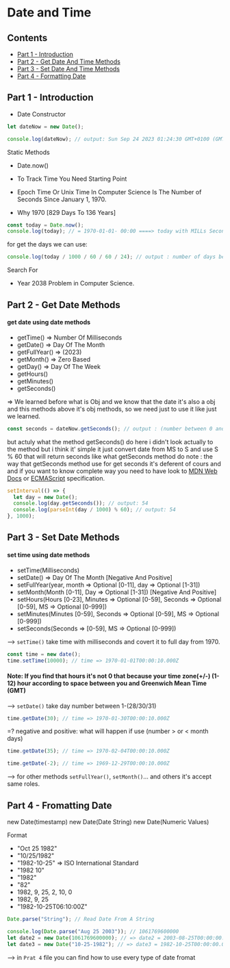 # Date and Time

## Contents

- [Part 1 - Introduction](#part-1---introduction)
- [Part 2 - Get Date And Time Methods](#part-2---get-date-methods)
- [Part 3 - Set Date And Time Methods](#part-3---set-date-methods)
- [Part 4 - Formatting Date](#part-4---fromatting-date)

## Part 1 - Introduction

- Date Constructor

```js
let dateNow = new Date();

console.log(dateNow); // output: Sun Sep 24 2023 01:24:30 GMT+0100 (GMT+01:00)
```

Static Methods

- Date.now()

- To Track Time You Need Starting Point

- Epoch Time Or Unix Time In Computer Science Is The Number of Seconds Since January 1, 1970.

- Why 1970 [829 Days To 136 Years]

```js
const today = Date.now();
console.log(today); // = 1970-01-01- 00:00 ====> today with MILLs Seconds
```

for get the days we can use:

```js
console.log(today / 1000 / 60 / 60 / 24); // output : number of days between today and 1970-01-01
```

Search For

- Year 2038 Problem in Computer Science.

## Part 2 - Get Date Methods

#### get date using date methods

- getTime() => Number Of Milliseconds
- getDate() => Day Of The Month
- getFullYear() => (2023)
- getMonth() => Zero Based
- getDay() => Day Of The Week
- getHours()
- getMinutes()
- getSeconds()

=> We learned before what is Obj and we know that the date it's also a obj and this methods above it's obj methods, so we need just to use it like just we learned.

```js
const seconds = dateNow.getSeconds(); // output : (number between 0 and 59) according to localtime
```

but actuly what the method getSeconds() do here i didn't look actually to the method but i think it' simple it just convert date from MS to S and use S % 60 that will return seconds like what getSeconds method do
note : the way that getSeconds method use for get seconds it's deferent of cours and and if you want to know complete way you need to have look to [MDN Web Docs](https://developer.mozilla.org/en-US/docs/Web/JavaScript/Reference/Global_Objects/Date) or [ECMAScript](https://tc39.es/ecma262/multipage/numbers-and-dates.html#sec-date.prototype.getseconds) specification.

```js
setInterval(() => {
  let day = new Date();
  console.log(day.getSeconds()); // output: 54
  console.log(parseInt(day / 1000) % 60); // output: 54
}, 1000);
```

## Part 3 - Set Date Methods

#### set time using date methods

- setTime(Milliseconds)
- setDate() => Day Of The Month [Negative And Positive]
- setFullYear(year, month => Optional [0-11], day => Optional [1-31])
- setMonth(Month [0-11], Day => Optional [1-31]) [Negative And Positive]
- setHours(Hours [0-23], Minutes => Optional [0-59], Seconds => Optional [0-59], MS => Optional [0-999])
- setMinutes(Minutes [0-59], Seconds => Optional [0-59], MS => Optional [0-999])
- setSeconds(Seconds => [0-59], MS => Optional [0-999])

--> `setTime()` take time with milliseconds and covert it to full day from 1970.

```js
const time = new date();
time.setTime(10000); // time => 1970-01-01T00:00:10.000Z
```

#### Note: If you find that hours it's not 0 that because your time zone(+/-) (1-12) hour according to space between you and Greenwich Mean Time (GMT)

--> `setDate()` take day number between 1-(28/30/31)

```js
time.getDate(30); // time => 1970-01-30T00:00:10.000Z
```

=? negative and positive: what will happen if use (number > or < month days)

```js
time.getDate(35); // time => 1970-02-04T00:00:10.000Z
```

```js
time.getDate(-2); // time => 1969-12-29T00:00:10.000Z
```

--> for other methods `setFullYear()`, `setMonth()`... and others it's accept same roles.

## Part 4 - Fromatting Date

new Date(timestamp)
new Date(Date String)
new Date(Numeric Values)

Format

- "Oct 25 1982"
- "10/25/1982"
- "1982-10-25" => ISO International Standard
- "1982 10"
- "1982"
- "82"
- 1982, 9, 25, 2, 10, 0
- 1982, 9, 25
- "1982-10-25T06:10:00Z"

```js
Date.parse("String"); // Read Date From A String
```

```js
console.log(Date.parse("Aug 25 2003")); // 1061769600000
let date2 = new Date(1061769600000); // => date2 = 2003-08-25T00:00:00.000Z
let date3 = new Date("10-25-1982"); // => date3 = 1982-10-25T00:00:00.000Z
```

--> in `Prat 4` file you can find how to use every type of date fromat
